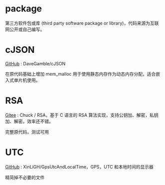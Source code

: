 # package
第三方软件包或库 (third party software package or  library)，代码来源为互联网公开或自己编写。

# cJSON

[GitHub](https://github.com/DaveGamble/cJSON.git) : DaveGamble/cJSON

在原代码基础上增加 mem_malloc 用于使用静态内存作为动态内存分配，适合嵌入式单片机使用。

# RSA

[Gitee](https://gitee.com/lch0821/RSA) : Chuck / RSA，基于 C 语言的 RSA 算法实现，支持公钥加、解密，私钥加、解密。效率还不错。

完整原代码，测试可用

# UTC
[GitHub](https://github.com/XinLiGH/GpsUtcAndLocalTime) : XinLiGH/GpsUtcAndLocalTime，GPS，UTC 和本地时间的显示器

精简掉不必要的文件





